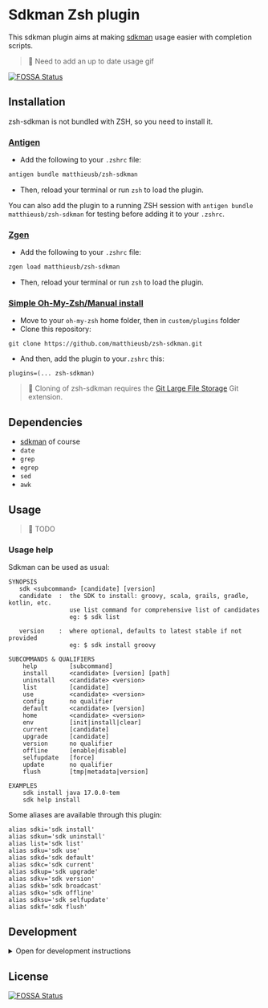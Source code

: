 # Sdkman Zsh plugin

This sdkman plugin aims at making [sdkman](https://sdkman.io) usage easier with completion scripts.

> 👷 Need to add an up to date usage gif

[//]: # (![zsh-sdkman usage gif]&#40;./zsh-sdkman-usage.gif?raw=true "zsh-sdkman usage gif with several command examples"&#41;)

[![FOSSA Status](https://app.fossa.io/api/projects/git%2Bgithub.com%2Fmatthieusb%2Fzsh-sdkman.svg?type=shield)](https://app.fossa.io/projects/git%2Bgithub.com%2Fmatthieusb%2Fzsh-sdkman?ref=badge_shield)

## Installation

zsh-sdkman is not bundled with ZSH, so you need to install it.

### [Antigen](https://github.com/zsh-users/antigen)

- Add the following to your `.zshrc` file:
```zsh
antigen bundle matthieusb/zsh-sdkman
```
- Then, reload your terminal or run `zsh` to load the plugin.

You can also add the plugin to a running ZSH session with `antigen bundle matthieusb/zsh-sdkman` for testing before adding it to your `.zshrc`.

### [Zgen](https://github.com/tarjoilija/zgen)

- Add the following to your `.zshrc` file:
```zsh
zgen load matthieusb/zsh-sdkman
```
- Then, reload your terminal or run `zsh` to load the plugin.

### [Simple Oh-My-Zsh/Manual install](http://ohmyz.sh/)

- Move to your `oh-my-zsh` home folder, then in `custom/plugins` folder
- Clone this repository:
```
git clone https://github.com/matthieusb/zsh-sdkman.git
```

- And then, add the plugin to your`.zshrc` this:
```
plugins=(... zsh-sdkman)
```

> 🚨 Cloning of zsh-sdkman requires the [Git Large File Storage](https://git-lfs.github.com/) Git extension.

## Dependencies

* [sdkman](https://sdkman.io/) of course 
* `date`
* `grep`
* `egrep`
* `sed`
* `awk`

## Usage

> 👷 TODO

### Usage help

Sdkman can be used as usual:
```
SYNOPSIS
   sdk <subcommand> [candidate] [version]
   candidate  :  the SDK to install: groovy, scala, grails, gradle, kotlin, etc.
                 use list command for comprehensive list of candidates
                 eg: $ sdk list

   version    :  where optional, defaults to latest stable if not provided
                 eg: $ sdk install groovy

SUBCOMMANDS & QUALIFIERS
    help         [subcommand]
    install      <candidate> [version] [path]
    uninstall    <candidate> <version>
    list         [candidate]
    use          <candidate> <version>
    config       no qualifier
    default      <candidate> [version]
    home         <candidate> <version>
    env          [init|install|clear]
    current      [candidate]
    upgrade      [candidate]
    version      no qualifier
    offline      [enable|disable]
    selfupdate   [force]
    update       no qualifier
    flush        [tmp|metadata|version]

EXAMPLES
    sdk install java 17.0.0-tem
    sdk help install
```

Some aliases are available through this plugin:
```
alias sdki='sdk install'
alias sdkun='sdk uninstall'
alias list='sdk list'
alias sdku='sdk use'
alias sdkd='sdk default'
alias sdkc='sdk current'
alias sdkup='sdk upgrade'
alias sdkv='sdk version'
alias sdkb='sdk broadcast'
alias sdko='sdk offline'
alias sdksu='sdk selfupdate'
alias sdkf='sdk flush'
```

## Development

<details><summary>Open for development instructions</summary>

TODO

</details>


## License
[![FOSSA Status](https://app.fossa.io/api/projects/git%2Bgithub.com%2Fmatthieusb%2Fzsh-sdkman.svg?type=large)](https://app.fossa.io/projects/git%2Bgithub.com%2Fmatthieusb%2Fzsh-sdkman?ref=badge_large)
